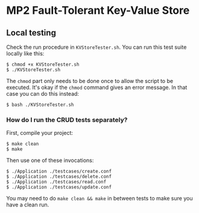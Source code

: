 
# MP2 Fault-Tolerant Key-Value Store

## Local testing


Check the run procedure in `KVStoreTester.sh`. You can run this test suite locally like this:

```
$ chmod +x KVStoreTester.sh
$ ./KVStoreTester.sh
```

The `chmod` part only needs to be done once to allow the script to be executed. It's okay if the `chmod` command gives an error message. In that case you can do this instead:

```
$ bash ./KVStoreTester.sh
```

### How do I run the CRUD tests separately?

First, compile your project:

```
$ make clean
$ make
```

Then use one of these invocations:

```
$ ./Application ./testcases/create.conf
$ ./Application ./testcases/delete.conf
$ ./Application ./testcases/read.conf
$ ./Application ./testcases/update.conf
```

You may need to do `make clean && make` in between tests to make sure you have a clean run.
